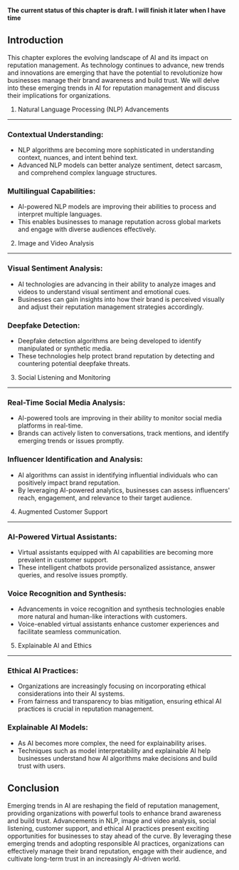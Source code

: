 **The current status of this chapter is draft. I will finish it later when I have time**

Introduction
------------

This chapter explores the evolving landscape of AI and its impact on reputation management. As technology continues to advance, new trends and innovations are emerging that have the potential to revolutionize how businesses manage their brand awareness and build trust. We will delve into these emerging trends in AI for reputation management and discuss their implications for organizations.

1. Natural Language Processing (NLP) Advancements
-------------------------------------------------

### Contextual Understanding:

* NLP algorithms are becoming more sophisticated in understanding context, nuances, and intent behind text.
* Advanced NLP models can better analyze sentiment, detect sarcasm, and comprehend complex language structures.

### Multilingual Capabilities:

* AI-powered NLP models are improving their abilities to process and interpret multiple languages.
* This enables businesses to manage reputation across global markets and engage with diverse audiences effectively.

2. Image and Video Analysis
---------------------------

### Visual Sentiment Analysis:

* AI technologies are advancing in their ability to analyze images and videos to understand visual sentiment and emotional cues.
* Businesses can gain insights into how their brand is perceived visually and adjust their reputation management strategies accordingly.

### Deepfake Detection:

* Deepfake detection algorithms are being developed to identify manipulated or synthetic media.
* These technologies help protect brand reputation by detecting and countering potential deepfake threats.

3. Social Listening and Monitoring
----------------------------------

### Real-Time Social Media Analysis:

* AI-powered tools are improving in their ability to monitor social media platforms in real-time.
* Brands can actively listen to conversations, track mentions, and identify emerging trends or issues promptly.

### Influencer Identification and Analysis:

* AI algorithms can assist in identifying influential individuals who can positively impact brand reputation.
* By leveraging AI-powered analytics, businesses can assess influencers' reach, engagement, and relevance to their target audience.

4. Augmented Customer Support
-----------------------------

### AI-Powered Virtual Assistants:

* Virtual assistants equipped with AI capabilities are becoming more prevalent in customer support.
* These intelligent chatbots provide personalized assistance, answer queries, and resolve issues promptly.

### Voice Recognition and Synthesis:

* Advancements in voice recognition and synthesis technologies enable more natural and human-like interactions with customers.
* Voice-enabled virtual assistants enhance customer experiences and facilitate seamless communication.

5. Explainable AI and Ethics
----------------------------

### Ethical AI Practices:

* Organizations are increasingly focusing on incorporating ethical considerations into their AI systems.
* From fairness and transparency to bias mitigation, ensuring ethical AI practices is crucial in reputation management.

### Explainable AI Models:

* As AI becomes more complex, the need for explainability arises.
* Techniques such as model interpretability and explainable AI help businesses understand how AI algorithms make decisions and build trust with users.

Conclusion
----------

Emerging trends in AI are reshaping the field of reputation management, providing organizations with powerful tools to enhance brand awareness and build trust. Advancements in NLP, image and video analysis, social listening, customer support, and ethical AI practices present exciting opportunities for businesses to stay ahead of the curve. By leveraging these emerging trends and adopting responsible AI practices, organizations can effectively manage their brand reputation, engage with their audience, and cultivate long-term trust in an increasingly AI-driven world.
